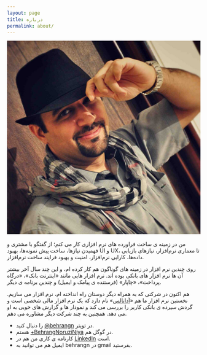 ```yaml
---
layout: page
title: درباره
permalink: about/
---
```


![picture][picture]

من در زمینه ی ساخت فراورده های نرم افزاری کار می کنم؛ از گفتگو با مشتری و فهمیدن نیازها، ساخت پیش نمونه‌ها، بهبود UI و UX، تا معماری نرم‌افزار، نیازهای بازیابی داده‌ها، کارایی نرم‌افزار، امنیت و بهبود فرایند ساخت نرم‌افزار.

روی چندین نرم افزار در زمینه های گوناگون هم کار کرده ام، و این چند سال آخر بیشتر آن ها نرم افزار های بانکی بوده اند. نرم افزار هایی مانند «اینترنت بانک»، «درگاه پرداخت»، «چاپار» (فرستنده ی پیامک و ایمیل) و چندین برنامه ی دیگر.

هم اکنون در شرکتی که به همراه دیگر دوستان راه انداخته ام، نرم افزار می سازیم. نخستین نرم افزار ما هم «[آدانالس][adanalas]» نام دارد که یک نرم افزار مالی شخصی است و گردش سپرده ی بانکی کاربر را بررسی می کند و نمودار ها و گزارش های خوبی به او می دهد. همچنین به چند شرکت دیگر مشاوره می دهم.

* در تویتر <bdi>[@behrangn][@behrangn]</bdi> را دنبال کنید.
* در گوگل هم <bdi>[+BehrangNoruziNiya][+BehrangNoruziNiya]</bdi> هستم.
* کارنامه ی کاری من هم در [LinkedIn][LinkedIn] است.
* ایمیل هم می توانید به behrangn در gmail بفرستید.

[picture]: /images/behrang.jpeg
[@behrangn]: https://twitter.com/behrangn
[+BehrangNoruziNiya]: https://plus.google.com/+BehrangNoruziNiya
[LinkedIn]: http://www.linkedin.com/in/behrangn
[adanalas]: http://adanalas.com
